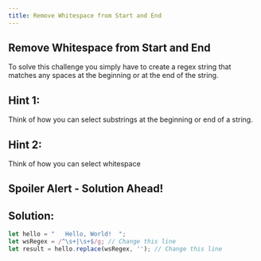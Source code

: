 ```yaml
---
title: Remove Whitespace from Start and End
---
```

## Remove Whitespace from Start and End

To solve this challenge you simply have to create a regex string that matches any spaces at the beginning or at the end of the string. 

## Hint 1:
Think of how you can select substrings at the beginning or end of a string.

## Hint 2:
Think of how you can select whitespace

## Spoiler Alert - Solution Ahead!

## Solution:
```javascript
let hello = "   Hello, World!  ";
let wsRegex = /^\s+|\s+$/g; // Change this line
let result = hello.replace(wsRegex, ''); // Change this line
```
